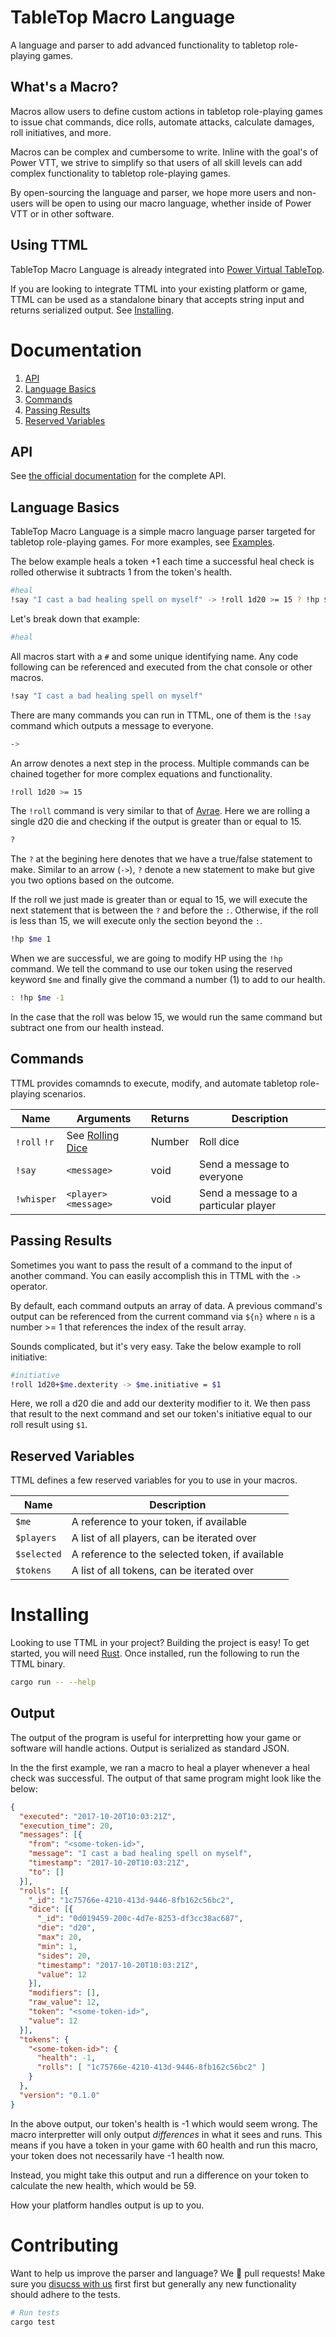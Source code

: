 # TableTop Macro Language

A language and parser to add advanced functionality to tabletop role-playing games.

## What's a Macro?

Macros allow users to define custom actions in tabletop role-playing games to issue chat commands,
dice rolls, automate attacks, calculate damages, roll initiatives, and more.

Macros can be complex and cumbersome to write. Inline with the goal's of Power VTT, we strive to
simplify so that users of all skill levels can add complex functionality to tabletop role-playing
games.

By open-sourcing the language and parser, we hope more users and non-users will be open to using our
macro language, whether inside of Power VTT or in other software.

## Using TTML

TableTop Macro Language is already integrated into [Power Virtual TableTop](https://www.poweredvtt.com).

If you are looking to integrate TTML into your existing platform or game, TTML can be used as a
standalone binary that accepts string input and returns serialized output. See [Installing](#installing).

# Documentation

1. [API](#api)
2. [Language Basics](#language-basics)
3. [Commands](#commands)
4. [Passing Results](#passing-results)
5. [Reserved Variables](#reserved-variables)

## API

See [the official documentation](#) for the complete API.

## Language Basics

TableTop Macro Language is a simple macro language parser targeted for tabletop role-playing
games. For more examples, see [Examples](https://github.com/UnicornHeartClub/tabletop-macro-language/tree/master/examples).

The below example heals a token +1 each time a successful heal check is rolled otherwise it
subtracts 1 from the token's health.

```bash
#heal
!say "I cast a bad healing spell on myself" -> !roll 1d20 >= 15 ? !hp $me 1 : !hp $me -1
```

Let's break down that example:

```bash
#heal
```

All macros start with a `#` and some unique identifying name. Any code following can be
referenced and executed from the chat console or other macros.

```bash
!say "I cast a bad healing spell on myself"
```

There are many commands you can run in TTML, one of them is the `!say` command which outputs a
message to everyone.

```bash
->
```

An arrow denotes a next step in the process. Multiple commands can be chained together for more
complex equations and functionality.

```bash
!roll 1d20 >= 15
```

The `!roll` command is very similar to that of [Avrae](http://avrae.io/commands#dice). Here we are
rolling a single d20 die and checking if the output is greater than or equal to 15.

```bash
?
```

The `?` at the begining here denotes that we have a true/false statement to make. Similar to an
arrow (`->`), `?` denote a new statement to make but give you two options based on the outcome.

If the roll we just made is greater than or equal to 15, we will execute the next statement that is
between the `?` and before the `:`. Otherwise, if the roll is less than 15, we will execute only the
section beyond the `:`.

```bash
!hp $me 1
```
When we are successful, we are going to modify HP using the `!hp` command. We tell the command to use
our token using the reserved keyword `$me` and finally give the command a number (1) to add to our
health.

```bash
: !hp $me -1
```

In the case that the roll was below 15, we would run the same command but subtract one from our
health instead.

## Commands

TTML provides comamnds to execute, modify, and automate tabletop role-playing scenarios.

| Name | Arguments | Returns | Description |
| ---- | --------- | ------- | ----------- |
| `!roll` `!r` | See [Rolling Dice](#) | Number | Roll dice |
| `!say` | `<message>` | void | Send a message to everyone |
| `!whisper` | `<player> <message>` | void | Send a message to a particular player |

## Passing Results

Sometimes you want to pass the result of a command to the input of another command. You can easily
accomplish this in TTML with the `->` operator.

By default, each command outputs an array of data. A previous command's output can be referenced
from the current command via `${n}` where `n` is a number >= 1 that references the index of the
result array.

Sounds complicated, but it's very easy. Take the below example to roll initiative:

```bash
#initiative
!roll 1d20+$me.dexterity -> $me.initiative = $1
```

Here, we roll a d20 die and add our dexterity modifier to it. We then pass that result to the next
command and set our token's initiative equal to our roll result using `$1`.


## Reserved Variables

TTML defines a few reserved variables for you to use in your macros.

| Name | Description |
| ---- | ----------- |
| `$me` | A reference to your token, if available |
| `$players` | A list of all players, can be iterated over |
| `$selected` | A reference to the selected token, if available |
| `$tokens` | A list of all tokens, can be iterated over |

# Installing

Looking to use TTML in your project? Building the project is easy!  To get started, you will need
[Rust](https://www.rust-lang.org/en-US/). Once installed, run the following to run the TTML binary.

```bash
cargo run -- --help
```

## Output

The output of the program is useful for interpretting how your game or software will handle actions.
Output is serialized as standard JSON.

In the the first example, we ran a macro to heal a player whenever a heal check was successful. The
output of that same program might look like the below:

```json
{
  "executed": "2017-10-20T10:03:21Z",
  "execution_time": 20,
  "messages": [{
    "from": "<some-token-id>",
    "message": "I cast a bad healing spell on myself",
    "timestamp": "2017-10-20T10:03:21Z",
    "to": []
  }],
  "rolls": [{
    "_id": "1c75766e-4210-413d-9446-8fb162c56bc2",
    "dice": [{
      "_id": "0d019459-200c-4d7e-8253-df3cc38ac687",
      "die": "d20",
      "max": 20,
      "min": 1,
      "sides": 20,
      "timestamp": "2017-10-20T10:03:21Z",
      "value": 12
    }],
    "modifiers": [],
    "raw_value": 12,
    "token": "<some-token-id>",
    "value": 12
  }],
  "tokens": {
    "<some-token-id>": {
      "health": -1,
      "rolls": [ "1c75766e-4210-413d-9446-8fb162c56bc2" ]
    }
  },
  "version": "0.1.0"
}
```

In the above output, our token's health is -1 which would seem wrong. The macro interpretter will
only output _differences_ in what it sees and runs. This means if you have a token in your game with
60 health and run this macro, your token does not necessarily have -1 health now.

Instead, you might take this output and run a difference on your token to calculate the new health,
which would be 59.

How your platform handles output is up to you.

# Contributing

Want to help us improve the parser and language? We 💛 pull requests! Make sure you [disucss with us](https://github.com/UnicornHeartClub/tabletop-macro-language/issues/new) first
first but generally any new functionality should adhere to the tests.

```bash
# Run tests
cargo test
```
